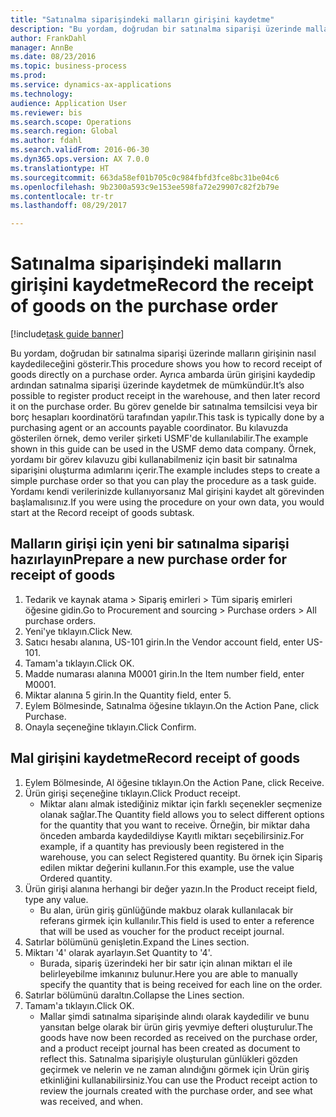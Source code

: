 ```yaml
--- 
title: "Satınalma siparişindeki malların girişini kaydetme"
description: "Bu yordam, doğrudan bir satınalma siparişi üzerinde malların girişinin nasıl kaydedileceğini gösterir."
author: FrankDahl
manager: AnnBe
ms.date: 08/23/2016
ms.topic: business-process
ms.prod: 
ms.service: dynamics-ax-applications
ms.technology: 
audience: Application User
ms.reviewer: bis
ms.search.scope: Operations
ms.search.region: Global
ms.author: fdahl
ms.search.validFrom: 2016-06-30
ms.dyn365.ops.version: AX 7.0.0
ms.translationtype: HT
ms.sourcegitcommit: 663da58ef01b705c0c984fbfd3fce8bc31be04c6
ms.openlocfilehash: 9b2300a593c9e153ee598fa72e29907c82f2b79e
ms.contentlocale: tr-tr
ms.lasthandoff: 08/29/2017

---
```

# <a name="record-the-receipt-of-goods-on-the-purchase-order"></a><span data-ttu-id="d5bdd-103">Satınalma siparişindeki malların girişini kaydetme</span><span class="sxs-lookup"><span data-stu-id="d5bdd-103">Record the receipt of goods on the purchase order</span></span>

[!include[task guide banner](../../includes/task-guide-banner.md)]

<span data-ttu-id="d5bdd-104">Bu yordam, doğrudan bir satınalma siparişi üzerinde malların girişinin nasıl kaydedileceğini gösterir.</span><span class="sxs-lookup"><span data-stu-id="d5bdd-104">This procedure shows you how to record receipt of goods directly on a purchase order.</span></span> <span data-ttu-id="d5bdd-105">Ayrıca ambarda ürün girişini kaydedip ardından satınalma siparişi üzerinde kaydetmek de mümkündür.</span><span class="sxs-lookup"><span data-stu-id="d5bdd-105">It’s also possible to register product receipt in the warehouse, and then later record it on the purchase order.</span></span> <span data-ttu-id="d5bdd-106">Bu görev genelde bir satınalma temsilcisi veya bir borç hesapları koordinatörü tarafından yapılır.</span><span class="sxs-lookup"><span data-stu-id="d5bdd-106">This task is typically done by a purchasing agent or an accounts payable coordinator.</span></span> <span data-ttu-id="d5bdd-107">Bu kılavuzda gösterilen örnek, demo veriler şirketi USMF'de kullanılabilir.</span><span class="sxs-lookup"><span data-stu-id="d5bdd-107">The example shown in this guide can be used in the USMF demo data company.</span></span> <span data-ttu-id="d5bdd-108">Örnek, yordamı bir görev kılavuzu gibi kullanabilmeniz için basit bir satınalma siparişini oluşturma adımlarını içerir.</span><span class="sxs-lookup"><span data-stu-id="d5bdd-108">The example includes steps to create a simple purchase order so that you can play the procedure as a task guide.</span></span> <span data-ttu-id="d5bdd-109">Yordamı kendi verilerinizde kullanıyorsanız Mal girişini kaydet alt görevinden başlamalısınız.</span><span class="sxs-lookup"><span data-stu-id="d5bdd-109">If you were using the procedure on your own data, you would start at the Record receipt of goods subtask.</span></span>


## <a name="prepare-a-new-purchase-order-for-receipt-of-goods"></a><span data-ttu-id="d5bdd-110">Malların girişi için yeni bir satınalma siparişi hazırlayın</span><span class="sxs-lookup"><span data-stu-id="d5bdd-110">Prepare a new purchase order for receipt of goods</span></span>
1. <span data-ttu-id="d5bdd-111">Tedarik ve kaynak atama > Sipariş emirleri > Tüm sipariş emirleri öğesine gidin.</span><span class="sxs-lookup"><span data-stu-id="d5bdd-111">Go to Procurement and sourcing > Purchase orders > All purchase orders.</span></span>
2. <span data-ttu-id="d5bdd-112">Yeni'ye tıklayın.</span><span class="sxs-lookup"><span data-stu-id="d5bdd-112">Click New.</span></span>
3. <span data-ttu-id="d5bdd-113">Satıcı hesabı alanına, US-101 girin.</span><span class="sxs-lookup"><span data-stu-id="d5bdd-113">In the Vendor account field, enter US-101.</span></span>
4. <span data-ttu-id="d5bdd-114">Tamam'a tıklayın.</span><span class="sxs-lookup"><span data-stu-id="d5bdd-114">Click OK.</span></span>
5. <span data-ttu-id="d5bdd-115">Madde numarası alanına M0001 girin.</span><span class="sxs-lookup"><span data-stu-id="d5bdd-115">In the Item number field, enter M0001.</span></span>
6. <span data-ttu-id="d5bdd-116">Miktar alanına 5 girin.</span><span class="sxs-lookup"><span data-stu-id="d5bdd-116">In the Quantity field, enter 5.</span></span>
7. <span data-ttu-id="d5bdd-117">Eylem Bölmesinde, Satınalma öğesine tıklayın.</span><span class="sxs-lookup"><span data-stu-id="d5bdd-117">On the Action Pane, click Purchase.</span></span>
8. <span data-ttu-id="d5bdd-118">Onayla seçeneğine tıklayın.</span><span class="sxs-lookup"><span data-stu-id="d5bdd-118">Click Confirm.</span></span>

## <a name="record-receipt-of-goods"></a><span data-ttu-id="d5bdd-119">Mal girişini kaydetme</span><span class="sxs-lookup"><span data-stu-id="d5bdd-119">Record receipt of goods</span></span>
1. <span data-ttu-id="d5bdd-120">Eylem Bölmesinde, Al öğesine tıklayın.</span><span class="sxs-lookup"><span data-stu-id="d5bdd-120">On the Action Pane, click Receive.</span></span>
2. <span data-ttu-id="d5bdd-121">Ürün girişi seçeneğine tıklayın.</span><span class="sxs-lookup"><span data-stu-id="d5bdd-121">Click Product receipt.</span></span>
    * <span data-ttu-id="d5bdd-122">Miktar alanı almak istediğiniz miktar için farklı seçenekler seçmenize olanak sağlar.</span><span class="sxs-lookup"><span data-stu-id="d5bdd-122">The Quantity field allows you to select different options for the quantity that you want to receive.</span></span> <span data-ttu-id="d5bdd-123">Örneğin, bir miktar daha önceden ambarda kaydedildiyse Kayıtlı miktarı seçebilirsiniz.</span><span class="sxs-lookup"><span data-stu-id="d5bdd-123">For example, if a quantity has previously been registered in the warehouse, you can select Registered quantity.</span></span>  <span data-ttu-id="d5bdd-124">Bu örnek için Sipariş edilen miktar değerini kullanın.</span><span class="sxs-lookup"><span data-stu-id="d5bdd-124">For this example, use the value Ordered quantity.</span></span>   
3. <span data-ttu-id="d5bdd-125">Ürün girişi alanına herhangi bir değer yazın.</span><span class="sxs-lookup"><span data-stu-id="d5bdd-125">In the Product receipt field, type any value.</span></span>
    * <span data-ttu-id="d5bdd-126">Bu alan, ürün giriş günlüğünde makbuz olarak kullanılacak bir referans girmek için kullanılır.</span><span class="sxs-lookup"><span data-stu-id="d5bdd-126">This field is used to enter a reference that will be used as voucher for the product receipt journal.</span></span>  
4. <span data-ttu-id="d5bdd-127">Satırlar bölümünü genişletin.</span><span class="sxs-lookup"><span data-stu-id="d5bdd-127">Expand the Lines section.</span></span>
5. <span data-ttu-id="d5bdd-128">Miktarı '4' olarak ayarlayın.</span><span class="sxs-lookup"><span data-stu-id="d5bdd-128">Set Quantity to '4'.</span></span>
    * <span data-ttu-id="d5bdd-129">Burada, sipariş üzerindeki her bir satır için alınan miktarı el ile belirleyebilme imkanınız bulunur.</span><span class="sxs-lookup"><span data-stu-id="d5bdd-129">Here you are able to manually specify the quantity that is being received for each line on the order.</span></span>  
6. <span data-ttu-id="d5bdd-130">Satırlar bölümünü daraltın.</span><span class="sxs-lookup"><span data-stu-id="d5bdd-130">Collapse the Lines section.</span></span>
7. <span data-ttu-id="d5bdd-131">Tamam'a tıklayın.</span><span class="sxs-lookup"><span data-stu-id="d5bdd-131">Click OK.</span></span>
    * <span data-ttu-id="d5bdd-132">Mallar şimdi satınalma siparişinde alındı olarak kaydedilir ve bunu yansıtan belge olarak bir ürün giriş yevmiye defteri oluşturulur.</span><span class="sxs-lookup"><span data-stu-id="d5bdd-132">The goods have now been recorded as received on the purchase order, and a product receipt journal has been created as document to reflect this.</span></span> <span data-ttu-id="d5bdd-133">Satınalma siparişiyle oluşturulan günlükleri gözden geçirmek ve nelerin ve ne zaman alındığını görmek için Ürün giriş etkinliğini kullanabilirsiniz.</span><span class="sxs-lookup"><span data-stu-id="d5bdd-133">You can use the Product receipt action to review the journals created with the purchase order, and see what was received, and when.</span></span>  


